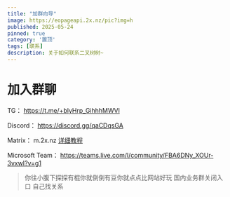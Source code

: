 ```yaml
---
title: "加群向导"
image: https://eopageapi.2x.nz/pic?img=h
published: 2025-05-24
pinned: true
category: '置顶'
tags: [联系]
description: 关于如何联系二叉树树~
---
```


# 加入群聊

TG： https://t.me/+blyHrp_GihhhMWVl

Discord： https://discord.gg/qaCDqsGA

Matrix： m.2x.nz [详细教程](/posts/element/)

Microsoft Team： https://teams.live.com/l/community/FBA6DNy_XOUr-3vxwI?v=g1

> 你往小腹下探探有棍你就倒倒有豆你就点点比网站好玩
> 国内业务群关闭入口 自己找关系